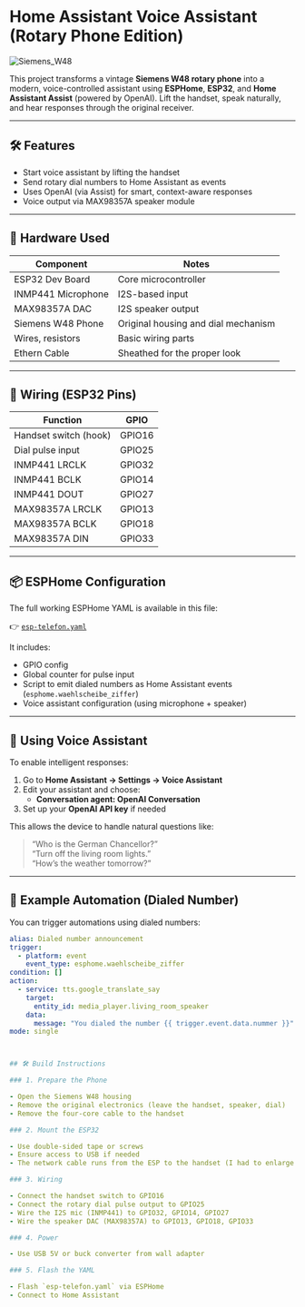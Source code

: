 # Home Assistant Voice Assistant (Rotary Phone Edition)

![Siemens_W48](https://github.com/user-attachments/assets/3ee3ac31-729b-4c16-94d3-c70e21f779ed)

This project transforms a vintage **Siemens W48 rotary phone** into a modern, voice-controlled assistant using **ESPHome**, **ESP32**, and **Home Assistant Assist** (powered by OpenAI). Lift the handset, speak naturally, and hear responses through the original receiver.

---

## 🛠️ Features

- Start voice assistant by lifting the handset
- Send rotary dial numbers to Home Assistant as events
- Uses OpenAI (via Assist) for smart, context-aware responses
- Voice output via MAX98357A speaker module

---

## 🧰 Hardware Used

| Component           | Notes                                |
|--------------------|----------------------------------------|
| ESP32 Dev Board     | Core microcontroller                  |
| INMP441 Microphone  | I2S-based input                       |
| MAX98357A DAC       | I2S speaker output                    |
| Siemens W48 Phone   | Original housing and dial mechanism   |
| Wires, resistors    | Basic wiring parts                    |
| Ethern Cable        | Sheathed for the proper look          |

---

## 🔌 Wiring (ESP32 Pins)

| Function              | GPIO       |
|-----------------------|------------|
| Handset switch (hook) | GPIO16     |
| Dial pulse input      | GPIO25     |
| INMP441 LRCLK         | GPIO32     |
| INMP441 BCLK          | GPIO14     |
| INMP441 DOUT          | GPIO27     |
| MAX98357A LRCLK       | GPIO13     |
| MAX98357A BCLK        | GPIO18     |
| MAX98357A DIN         | GPIO33     |

---

## 📦 ESPHome Configuration

The full working ESPHome YAML is available in this file:

👉 [`esp-telefon.yaml`](./esp-telefon.yaml)

It includes:

- GPIO config
- Global counter for pulse input
- Script to emit dialed numbers as Home Assistant events (`esphome.waehlscheibe_ziffer`)
- Voice assistant configuration (using microphone + speaker)

---

## 🧠 Using Voice Assistant

To enable intelligent responses:

1. Go to **Home Assistant → Settings → Voice Assistant**
2. Edit your assistant and choose:
   - **Conversation agent: OpenAI Conversation**
3. Set up your **OpenAI API key** if needed

This allows the device to handle natural questions like:

> “Who is the German Chancellor?”  
> “Turn off the living room lights.”  
> “How’s the weather tomorrow?”

---

## 🧪 Example Automation (Dialed Number)

You can trigger automations using dialed numbers:

```yaml
alias: Dialed number announcement
trigger:
  - platform: event
    event_type: esphome.waehlscheibe_ziffer
condition: []
action:
  - service: tts.google_translate_say
    target:
      entity_id: media_player.living_room_speaker
    data:
      message: "You dialed the number {{ trigger.event.data.nummer }}"
mode: single



## 🛠️ Build Instructions

### 1. Prepare the Phone

- Open the Siemens W48 housing
- Remove the original electronics (leave the handset, speaker, dial)
- Remove the four-core cable to the handset

### 2. Mount the ESP32

- Use double-sided tape or screws
- Ensure access to USB if needed
- The network cable runs from the ESP to the handset (I had to enlarge the opening on the handset slightly)

### 3. Wiring

- Connect the handset switch to GPIO16
- Connect the rotary dial pulse output to GPIO25
- Wire the I2S mic (INMP441) to GPIO32, GPIO14, GPIO27
- Wire the speaker DAC (MAX98357A) to GPIO13, GPIO18, GPIO33

### 4. Power

- Use USB 5V or buck converter from wall adapter

### 5. Flash the YAML

- Flash `esp-telefon.yaml` via ESPHome
- Connect to Home Assistant
